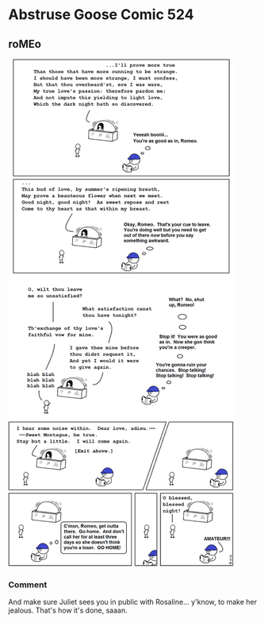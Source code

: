 # Abstruse Goose Comic 524
## roMEo

![image](but_i_would_make_a_great_mercutio.png)
### Comment
And make sure Juliet sees you in public with Rosaline... y'know, to make her jealous.  That's how it's done, saaan.
